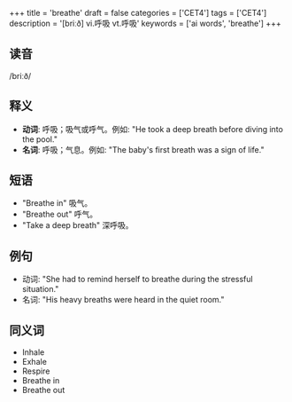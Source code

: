 +++
title = 'breathe'
draft = false
categories = ['CET4']
tags = ['CET4']
description = '[briːð] vi.呼吸 vt.呼吸'
keywords = ['ai words', 'breathe']
+++

## 读音
/briːð/

## 释义
- **动词**: 呼吸；吸气或呼气。例如: "He took a deep breath before diving into the pool."
- **名词**: 呼吸；气息。例如: "The baby's first breath was a sign of life."

## 短语
- "Breathe in" 吸气。
- "Breathe out" 呼气。
- "Take a deep breath" 深呼吸。

## 例句
- 动词: "She had to remind herself to breathe during the stressful situation."
- 名词: "His heavy breaths were heard in the quiet room."

## 同义词
- Inhale
- Exhale
- Respire
- Breathe in
- Breathe out
